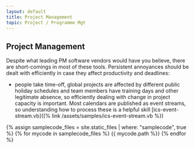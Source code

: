```yaml
---
layout: default
title: Project Management
topic: Project / Programme Mgt
---
```


## Project Management
Despite what leading PM software vendors would have you believe, there are short-comings in most of these tools. Persistent annoyances should be dealt with efficiently in case they affect productivity and deadlines:

- people take time-off, global projects are affected by different public holiday schedules and team members have training days and other legitimate absence, so efficiently dealing with change in project capacity is important. Most calendars are published as event streams, so understanding how to process these is a helpful skill [ics-event-stream.vb]({% link /assets/samples/ics-event-stream.vb %})

{% assign samplecode_files = site.static_files | where: "samplecode", true %}
{% for mycode in samplecode_files %}
  {{ mycode.path %}}
{% endfor %}
